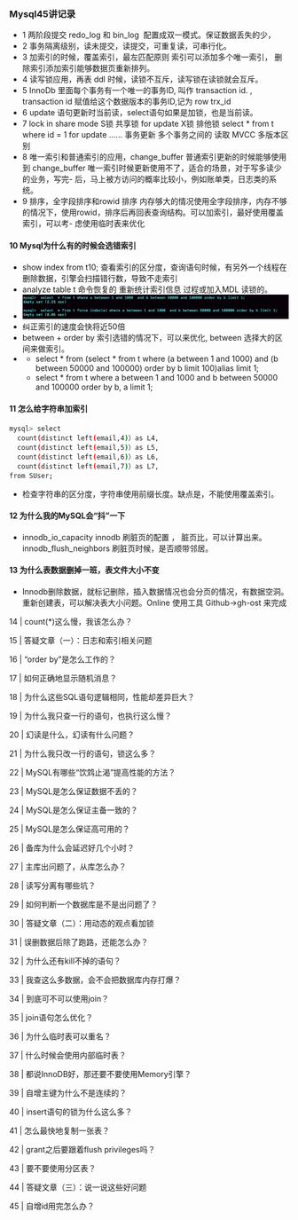 ### Mysql45讲记录

- 1 两阶段提交 redo_log 和 bin_log  配置成双一模式。保证数据丢失的少，
- 2 事务隔离级别，读未提交，读提交，可重复读，可串行化。
- 3 加索引的时候，覆盖索引，最左匹配原则 索引可以添加多个唯一索引， 删除索引添加索引能够数据页重新排列。
- 4 读写锁应用，再表 ddl 时候，读锁不互斥，读写锁在读锁就会互斥。
- 5 InnoDb 里面每个事务有一个唯一的事务ID, 叫作 transaction id. , transaction id 赋值给这个数据版本的事务ID,记为 row trx_id 
- 6 update 语句更新时当前读，select语句如果是加锁，也是当前读。
- 7 lock in share mode S锁 共享锁 for update X锁 排他锁 select * from t where id = 1 for update ......
    事务更新 多个事务之间的 读取 MVCC 多版本区别
- 8 唯一索引和普通索引的应用，change_buffer 普通索引更新的时候能够使用到 change_buffer 唯一索引时候更新使用不了，适合的场景，对于写多读少的业务，写完- 后，马上被方访问的概率比较小，例如账单类，日志类的系统。
- 9 排序，全字段排序和rowid 排序 内存够大的情况使用全字段排序，内存不够的情况下，使用rowid，排序后再回表查询结构。可以加索引，最好使用覆盖索引，可以考- 虑使用临时表来优化


#### 10 Mysql为什么有的时候会选错索引
- show index from t10; 查看索引的区分度，查询语句时候，有另外一个线程在删除数据，引擎会扫描错行数，导致不走索引
- analyze table t 命令恢复的 重新统计索引信息 过程或加入MDL 读锁的。
- ![avatar](../image/image.png)
- 纠正索引的速度会快将近50倍
- between + order by 索引选错的情况下，可以来优化, between 选择大的区间来做索引。
- 
  - select * from (select * from t where (a between 1 and 1000) and (b between 50000 and 100000) order by b limit 100)alias limit 1;
  - select * from t where a between 1 and 1000 and b between 50000 and 100000 order by b, a limit 1;

#### 11 怎么给字符串加索引
```bash
mysql> select 
  count(distinct left(email,4)）as L4,
  count(distinct left(email,5)）as L5,
  count(distinct left(email,6)）as L6,
  count(distinct left(email,7)）as L7,
from SUser;
```
- 检查字符串的区分度，字符串使用前缀长度。缺点是，不能使用覆盖索引。

#### 12 为什么我的MySQL会“抖”一下
-  innodb_io_capacity innodb 刷脏页的配置 ， 脏页比，可以计算出来。innodb_flush_neighbors 刷脏页时候，是否顺带邻居。

#### 13 为什么表数据删掉一班，表文件大小不变
- Innodb删除数据，就标记删除，插入数据情况也会分页的情况，有数据空洞。重新创建表，可以解决表大小问题。Online 使用工具 Github->gh-ost 来完成



14 | count(*)这么慢，我该怎么办？

15 | 答疑文章（一）：日志和索引相关问题

16 | “order by”是怎么工作的？

17 | 如何正确地显示随机消息？

18 | 为什么这些SQL语句逻辑相同，性能却差异巨大？

19 | 为什么我只查一行的语句，也执行这么慢？

20 | 幻读是什么，幻读有什么问题？

21 | 为什么我只改一行的语句，锁这么多？

22 | MySQL有哪些“饮鸩止渴”提高性能的方法？

23 | MySQL是怎么保证数据不丢的？

24 | MySQL是怎么保证主备一致的？

25 | MySQL是怎么保证高可用的？

26 | 备库为什么会延迟好几个小时？

27 | 主库出问题了，从库怎么办？

28 | 读写分离有哪些坑？

29 | 如何判断一个数据库是不是出问题了？

30 | 答疑文章（二）：用动态的观点看加锁

31 | 误删数据后除了跑路，还能怎么办？

32 | 为什么还有kill不掉的语句？

33 | 我查这么多数据，会不会把数据库内存打爆？

34 | 到底可不可以使用join？

35 | join语句怎么优化？

36 | 为什么临时表可以重名？

37 | 什么时候会使用内部临时表？

38 | 都说InnoDB好，那还要不要使用Memory引擎？

39 | 自增主键为什么不是连续的？

40 | insert语句的锁为什么这么多？

41 | 怎么最快地复制一张表？

42 | grant之后要跟着flush privileges吗？

43 | 要不要使用分区表？

44 | 答疑文章（三）：说一说这些好问题

45 | 自增id用完怎么办？
